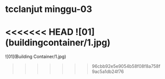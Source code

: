 # tcclanjut minggu-03

<<<<<<< HEAD
![01] (buildingcontainer/1.jpg)
=======
![01](Building Container/1.jpg)
>>>>>>> 96cbb92e5e9054b58f08f8a758f9ac5a1db24f76
